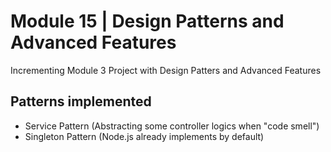 # Module 15 | Design Patterns and Advanced Features

Incrementing Module 3 Project with Design Patters and Advanced Features

## Patterns implemented
- Service Pattern (Abstracting some controller logics when "code smell")
- Singleton Pattern (Node.js already implements by default)

